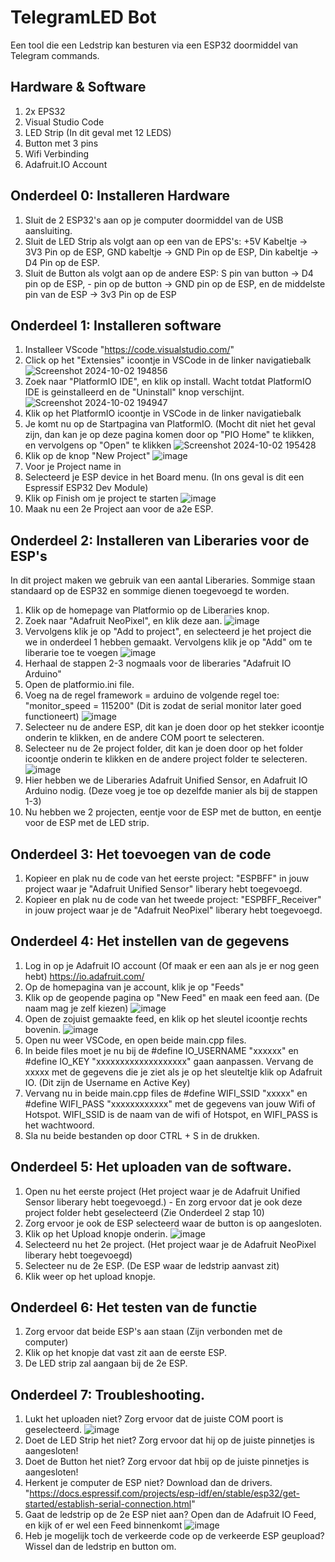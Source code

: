 # TelegramLED Bot
Een tool die een Ledstrip kan besturen via een ESP32 doormiddel van Telegram commands.

## Hardware & Software
1. 2x EPS32
2. Visual Studio Code
3. LED Strip (In dit geval met 12 LEDS)
4. Button met 3 pins
5. Wifi Verbinding
6. Adafruit.IO Account

## Onderdeel 0: Installeren Hardware
1. Sluit de 2 ESP32's aan op je computer doormiddel van de USB aansluiting.
2. Sluit de LED Strip als volgt aan op een van de EPS's: +5V Kabeltje -> 3V3 Pin op de ESP, GND kabeltje -> GND Pin op de ESP, Din kabeltje -> D4 Pin op de ESP.
3. Sluit de Button als volgt aan op de andere ESP: S pin van button -> D4 pin op de ESP, - pin op de button -> GND pin op de ESP, en de middelste pin van de ESP -> 3v3 Pin op de ESP

## Onderdeel 1: Installeren software
1. Installeer VScode "https://code.visualstudio.com/"
2. Click op het "Extensies" icoontje in VSCode in de linker navigatiebalk
![Screenshot 2024-10-02 194856](https://github.com/user-attachments/assets/cefc23d5-3452-4084-9c74-2dcd56a496dd)
3. Zoek naar "PlatformIO IDE", en klik op install. Wacht totdat PlatformIO IDE is geinstalleerd en de "Uninstall" knop verschijnt.
![Screenshot 2024-10-02 194947](https://github.com/user-attachments/assets/0219dffb-c65a-4104-aad5-027b6444f16c)
4. Klik op het PlatformIO icoontje in VSCode in de linker navigatiebalk
5. Je komt nu op de Startpagina van PlatformIO. (Mocht dit niet het geval zijn, dan kan je op deze pagina komen door op "PIO Home" te klikken, en vervolgens op "Open" te klikken
![Screenshot 2024-10-02 195428](https://github.com/user-attachments/assets/c7b199de-6870-40a6-a328-816ee9326899)
6. Klik op de knop "New Project"
![image](https://github.com/user-attachments/assets/d08b246e-c371-48a9-b77b-9d6330414c0c)
7. Voor je Project name in
8. Selecteerd je ESP device in het Board menu. (In ons geval is dit een Espressif ESP32 Dev Module)
9. Klik op Finish om je project te starten
![image](https://github.com/user-attachments/assets/a5c1d99c-6e9f-4247-a1c0-84bc7efee2db)
10. Maak nu een 2e Project aan voor de a2e ESP.

## Onderdeel 2: Installeren van Liberaries voor de ESP's
In dit project maken we gebruik van een aantal Liberaries. Sommige staan standaard op de ESP32 en sommige dienen toegevoegd te worden.
1. Klik op de homepage van Platformio op de Liberaries knop.
2. Zoek naar "Adafruit NeoPixel", en klik deze aan.
![image](https://github.com/user-attachments/assets/dd486731-2ef8-4eaa-8586-52d4d9e4e1a0)
3. Vervolgens klik je op "Add to project", en selecteerd je het project die we in onderdeel 1 hebben gemaakt. Vervolgens klik je op "Add" om te liberarie toe te voegen
![image](https://github.com/user-attachments/assets/c8d2a78f-ea29-457f-847d-ec6e0350cfe0)
4. Herhaal de stappen 2-3 nogmaals voor de liberaries "Adafruit IO Arduino"
7. Open de platformio.ini file.
8. Voeg na de regel framework = arduino de volgende regel toe: "monitor_speed = 115200" (Dit is zodat de serial monitor later goed functioneert)
![image](https://github.com/user-attachments/assets/0b03e16e-f194-43ae-83bf-124dd2e90184)
9. Selecteer nu de andere ESP, dit kan je doen door op het stekker icoontje onderin te klikken, en de andere COM poort te selecteren.
10. Selecteer nu de 2e project folder, dit kan je doen door op het folder icoontje onderin te klikken en de andere project folder te selecteren.
![image](https://github.com/user-attachments/assets/2e2b450f-fb62-4ec9-8ed2-50d80e5d674a)
11. Hier hebben we de Liberaries Adafruit Unified Sensor, en Adafruit IO Arduino nodig. (Deze voeg je toe op dezelfde manier als bij de stappen 1-3)
12. Nu hebben we 2 projecten, eentje voor de ESP met de button, en eentje voor de ESP met de LED strip.

## Onderdeel 3: Het toevoegen van de code
1. Kopieer en plak nu de code van het eerste project: "ESPBFF" in jouw project waar je "Adafruit Unified Sensor" liberary hebt toegevoegd.
2. Kopieer en plak nu de code van het tweede project: "ESPBFF_Receiver" in jouw project waar je de "Adafruit NeoPixel" liberary hebt toegevoegd.

## Onderdeel 4: Het instellen van de gegevens
1. Log in op je Adafruit IO account (Of maak er een aan als je er nog geen hebt) https://io.adafruit.com/
2. Op de homepagina van je account, klik je op "Feeds"
3. Klik op de geopende pagina op "New Feed" en maak een feed aan. (De naam mag je zelf kiezen)
![image](https://github.com/user-attachments/assets/fc4e31b4-1fa4-4e78-8b19-e7f7e4d9c70a)
4. Open de zojuist gemaakte feed, en klik op het sleutel icoontje rechts bovenin.
![image](https://github.com/user-attachments/assets/a5c577c1-039e-4811-888a-afc5e2e332d3)
5. Open nu weer VSCode, en open beide main.cpp files.
6. In beide files moet je nu bij de #define IO_USERNAME "xxxxxx" en #define IO_KEY "xxxxxxxxxxxxxxxxxxx" gaan aanpassen. Vervang de xxxxx met de gegevens die je ziet als je op het sleuteltje klik op Adafruit IO. (Dit zijn de Username en Active Key)
7. Vervang nu in beide main.cpp files de #define WIFI_SSID "xxxxx" en #define WIFI_PASS "xxxxxxxxxxxx" met de gegevens van jouw Wifi of Hotspot. WIFI_SSID is de naam van de wifi of Hotspot, en WIFI_PASS is het wachtwoord.
8. Sla nu beide bestanden op door CTRL + S in de drukken.

## Onderdeel 5: Het uploaden van de software.
1. Open nu het eerste project (Het project waar je de Adafruit Unified Sensor liberary hebt toegevoegd.) - En zorg ervoor dat je ook deze project folder hebt geselecteerd (Zie Onderdeel 2 stap 10)
2. Zorg ervoor je ook de ESP selecteerd waar de button is op aangesloten.
3. Klik op het Upload knopje onderin.
![image](https://github.com/user-attachments/assets/ead4d70d-ee14-45bb-954b-07117ecc730a)
4. Selecteerd nu het 2e project. (Het project waar je de Adafruit NeoPixel liberary hebt toegevoegd)
5. Selecteer nu de 2e ESP. (De ESP waar de ledstrip aanvast zit)
6. Klik weer op het upload knopje.

## Onderdeel 6: Het testen van de functie
1. Zorg ervoor dat beide ESP's aan staan (Zijn verbonden met de computer)
2. Klik op het knopje dat vast zit aan de eerste ESP.
3. De LED strip zal aangaan bij de 2e ESP.

## Onderdeel 7: Troubleshooting.
1. Lukt het uploaden niet? Zorg ervoor dat de juiste COM poort is geselecteerd.
![image](https://github.com/user-attachments/assets/0a40029c-f7c8-4406-a0b7-55e9b7f08a55)
2. Doet de LED Strip het niet? Zorg ervoor dat hij op de juiste pinnetjes is aangesloten!
3. Doet de Button het niet? Zorg ervoor dat hbij op de juiste pinnetjes is aangesloten!
4. Herkent je computer de ESP niet? Download dan de drivers. "https://docs.espressif.com/projects/esp-idf/en/stable/esp32/get-started/establish-serial-connection.html"
5. Gaat de ledstrip op de 2e ESP niet aan? Open dan de Adafruit IO Feed, en kijk of er wel een Feed binnenkomt
![image](https://github.com/user-attachments/assets/e3e321f1-acca-4321-ae0a-d1c392fb61db)
6. Heb je mogelijk toch de verkeerde code op de verkeerde ESP geupload? Wissel dan de ledstrip en button om.




